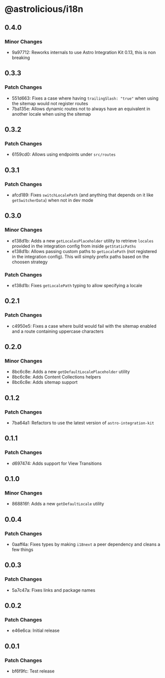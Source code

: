 # @astrolicious/i18n

## 0.4.0

### Minor Changes

- 9a97712: Reworks internals to use Astro Integration Kit 0.13, this is non breaking

## 0.3.3

### Patch Changes

- 551d663: Fixes a case where having `trailingSlash: "true"` when using the sitemap would not register routes
- 7ba135e: Allows dynamic routes not to always have an equivalent in another locale when using the sitemap

## 0.3.2

### Patch Changes

- 6159cd0: Allows using endpoints under `src/routes`

## 0.3.1

### Patch Changes

- afcd189: Fixes `switchLocalePath` (and anything that depends on it like `getSwitcherData`) when not in dev mode

## 0.3.0

### Minor Changes

- e138d1b: Adds a new `getLocalesPlaceholder` utility to retrieve `locales` provided in the integration config from inside `getStaticPaths`
- e138d1b: Allows passing custom paths to `getLocalePath` (not registered in the integration config). This will simply prefix paths based on the choosen strategy

### Patch Changes

- e138d1b: Fixes `getLocalePath` typing to allow specifying a locale

## 0.2.1

### Patch Changes

- c4950e5: Fixes a case where build would fail with the sitemap enabled and a route containing uppercase characters

## 0.2.0

### Minor Changes

- 8bc6c8e: Adds a new `getDefaultLocalePlaceholder` utility
- 8bc6c8e: Adds Content Collections helpers
- 8bc6c8e: Adds sitemap support

## 0.1.2

### Patch Changes

- 7ba64a1: Refactors to use the latest version of `astro-integration-kit`

## 0.1.1

### Patch Changes

- d697474: Adds support for View Transitions

## 0.1.0

### Minor Changes

- 868816f: Adds a new `getDefaultLocale` utility

## 0.0.4

### Patch Changes

- 0aaff4a: Fixes types by making `i18next` a peer dependency and cleans a few things

## 0.0.3

### Patch Changes

- 5a7c47a: Fixes links and package names

## 0.0.2

### Patch Changes

- e46e6ca: Initial release

## 0.0.1

### Patch Changes

- bf6f9fc: Test release
